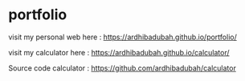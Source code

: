 # portfolio

visit my personal web here :
https://ardhibadubah.github.io/portfolio/


visit my calculator here :
https://ardhibadubah.github.io/calculator/

Source code calculator :
https://github.com/ardhibadubah/calculator
